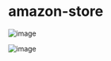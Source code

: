 # amazon-store

![image](https://user-images.githubusercontent.com/90911791/191042251-4aff0b14-93d6-46e2-bfed-e8d2761dedaa.png)

![image](https://user-images.githubusercontent.com/90911791/191042431-50eb085f-cde7-4ef0-b022-dc04026700bb.png)
